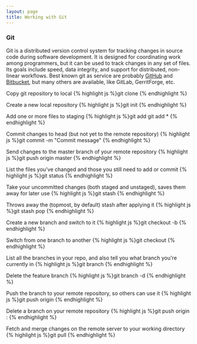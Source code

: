 ```yaml
---
layout: page
title: Working with Git
---
```


### Git

Git is a distributed version control system for tracking changes in source code during software development. It is designed for coordinating work among programmers, but it can be used to track changes in any set of files. Its goals include speed, data integrity, and support for distributed, non-linear workflows. Best known git as service are probably [GitHub](http://github.com/) and [Bitbucket](https://bitbucket.org/), but many others are available, like GitLab, GerritForge, etc. 

Copy git repository to local
{% highlight js %}git clone <url>
{% endhighlight %}

Create a new local repository
{% highlight js %}git init
{% endhighlight %}

Add one or more files to staging
{% highlight js %}git add <filename>
git add *
{% endhighlight %}

Commit changes to head (but not yet to the remote repository)
{% highlight js %}git commit -m "Commit message"
{% endhighlight %}

Send changes to the master branch of your remote repository
{% highlight js %}git push origin master
{% endhighlight %}

List the files you've changed and those you still need to add or commit
{% highlight js %}git status
{% endhighlight %}

Take your uncommitted changes (both staged and unstaged), saves them away for later use
{% highlight js %}git stash
{% endhighlight %}

Throws away the (topmost, by default) stash after applying it
{% highlight js %}git stash pop
{% endhighlight %}

Create a new branch and switch to it
{% highlight js %}git checkout -b <branchname>
{% endhighlight %}

Switch from one branch to another
{% highlight js %}git checkout <branchname>
{% endhighlight %}

List all the branches in your repo, and also tell you what branch you're currently in
{% highlight js %}git branch
{% endhighlight %}

Delete the feature branch
{% highlight js %}git branch -d <branchname>
{% endhighlight %}

Push the branch to your remote repository, so others can use it
{% highlight js %}git push origin <branchname>
{% endhighlight %}

Delete a branch on your remote repository
{% highlight js %}git push origin :<branchname>
{% endhighlight %}

Fetch and merge changes on the remote server to your working directory
{% highlight js %}git pull
{% endhighlight %}